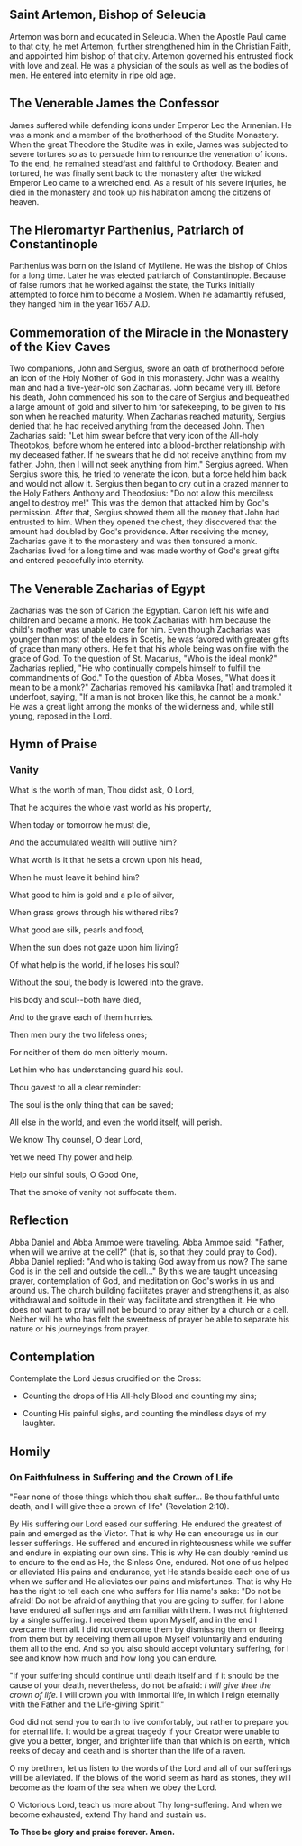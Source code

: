 ## Saint Artemon, Bishop of Seleucia

Artemon was born and educated in Seleucia. When the Apostle Paul came to that city, he met Artemon, further strengthened him in the Christian Faith, and appointed him bishop of that city. Artemon governed his entrusted flock with love and zeal. He was a physician of the souls as well as the bodies of men. He entered into eternity in ripe old age.

## The Venerable James the Confessor

James suffered while defending icons under Emperor Leo the Armenian. He was a monk and a member of the brotherhood of the Studite Monastery. When the great Theodore the Studite was in exile, James was subjected to severe tortures so as to persuade him to renounce the veneration of icons. To the end, he remained steadfast and faithful to Orthodoxy. Beaten and tortured, he was finally sent back to the monastery after the wicked Emperor Leo came to a wretched end. As a result of his severe injuries, he died in the monastery and took up his habitation among the citizens of heaven.

## The Hieromartyr Parthenius, Patriarch of Constantinople

Parthenius was born on the Island of Mytilene. He was the bishop of Chios for a long time. Later he was elected patriarch of Constantinople. Because of false rumors that he worked against the state, the Turks initially attempted to force him to become a Moslem. When he adamantly refused, they hanged him in the year 1657 A.D.

## Commemoration of the Miracle in the Monastery of the Kiev Caves

Two companions, John and Sergius, swore an oath of brotherhood before an icon of the Holy Mother of God in this monastery. John was a wealthy man and had a five-year-old son Zacharias. John became very ill. Before his death, John commended his son to the care of Sergius and bequeathed a large amount of gold and silver to him for safekeeping, to be given to his son when he reached maturity. When Zacharias reached maturity, Sergius denied that he had received anything from the deceased John. Then Zacharias said: "Let him swear before that very icon of the All-holy Theotokos, before whom he entered into a blood-brother relationship with my deceased father. If he swears that he did not receive anything from my father, John, then I will not seek anything from him." Sergius agreed. When Sergius swore this, he tried to venerate the icon, but a force held him back and would not allow it. Sergius then began to cry out in a crazed manner to the Holy Fathers Anthony and Theodosius: "Do not allow this merciless angel to destroy me!" This was the demon that attacked him by God's permission. After that, Sergius showed them all the money that John had entrusted to him. When they opened the chest, they discovered that the amount had doubled by God's providence. After receiving the money, Zacharias gave it to the monastery and was then tonsured a monk. Zacharias lived for a long time and was made worthy of God's great gifts and entered peacefully into eternity.

## The Venerable Zacharias of Egypt

Zacharias was the son of Carion the Egyptian. Carion left his wife and children and became a monk. He took Zacharias with him because the child's mother was unable to care for him. Even though Zacharias was younger than most of the elders in Scetis, he was favored with greater gifts of grace than many others. He felt that his whole being was on fire with the grace of God. To the question of St. Macarius, "Who is the ideal monk?" Zacharias replied, "He who continually compels himself to fulfill the commandments of God." To the question of Abba Moses, "What does it mean to be a monk?" Zacharias removed his kamilavka [hat] and trampled it underfoot, saying, "If a man is not broken like this, he cannot be a monk." He was a great light among the monks of the wilderness and, while still young, reposed in the Lord.

## Hymn of Praise

### Vanity

What is the worth of man, Thou didst ask, O Lord,  

That he acquires the whole vast world as his property,  

When today or tomorrow he must die,  

And the accumulated wealth will outlive him?  

What worth is it that he sets a crown upon his head,  

When he must leave it behind him?  

What good to him is gold and a pile of silver,  

When grass grows through his withered ribs?  

What good are silk, pearls and food,  

When the sun does not gaze upon him living?  

Of what help is the world, if he loses his soul?  

Without the soul, the body is lowered into the grave.  

His body and soul--both have died,  

And to the grave each of them hurries.  

Then men bury the two lifeless ones;  

For neither of them do men bitterly mourn.  

Let him who has understanding guard his soul.  

Thou gavest to all a clear reminder:  

The soul is the only thing that can be saved;  

All else in the world, and even the world itself, will perish.  

We know Thy counsel, O dear Lord,  

Yet we need Thy power and help.  

Help our sinful souls, O Good One,  

That the smoke of vanity not suffocate them.  

## Reflection

Abba Daniel and Abba Ammoe were traveling. Abba Ammoe said: "Father, when will we arrive at the cell?" (that is, so that they could pray to God). Abba Daniel replied: "And who is taking God away from us now? The same God is in the cell and outside the cell..." By this we are taught unceasing prayer, contemplation of God, and meditation on God's works in us and around us. The church building facilitates prayer and strengthens it, as also withdrawal and solitude in their way facilitate and strengthen it. He who does not want to pray will not be bound to pray either by a church or a cell. Neither will he who has felt the sweetness of prayer be able to separate his nature or his journeyings from prayer.

## Contemplation

Contemplate the Lord Jesus crucified on the Cross:  

- Counting the drops of His All-holy Blood and counting my sins;  

- Counting His painful sighs, and counting the mindless days of my laughter.  

## Homily

### On Faithfulness in Suffering and the Crown of Life

"Fear none of those things which thou shalt suffer... Be thou faithful unto death, and I will give thee a crown of life" (Revelation 2:10).  

By His suffering our Lord eased our suffering. He endured the greatest of pain and emerged as the Victor. That is why He can encourage us in our lesser sufferings. He suffered and endured in righteousness while we suffer and endure in expiating our own sins. This is why He can doubly remind us to endure to the end as He, the Sinless One, endured. Not one of us helped or alleviated His pains and endurance, yet He stands beside each one of us when we suffer and He alleviates our pains and misfortunes. That is why He has the right to tell each one who suffers for His name's sake: "Do not be afraid! Do not be afraid of anything that you are going to suffer, for I alone have endured all sufferings and am familiar with them. I was not frightened by a single suffering. I received them upon Myself, and in the end I overcame them all. I did not overcome them by dismissing them or fleeing from them but by receiving them all upon Myself voluntarily and enduring them all to the end. And so you also should accept voluntary suffering, for I see and know how much and how long you can endure.  

"If your suffering should continue until death itself and if it should be the cause of your death, nevertheless, do not be afraid: *I will give thee the crown of life.* I will crown you with immortal life, in which I reign eternally with the Father and the Life-giving Spirit."  

God did not send you to earth to live comfortably, but rather to prepare you for eternal life. It would be a great tragedy if your Creator were unable to give you a better, longer, and brighter life than that which is on earth, which reeks of decay and death and is shorter than the life of a raven.  

O my brethren, let us listen to the words of the Lord and all of our sufferings will be alleviated. If the blows of the world seem as hard as stones, they will become as the foam of the sea when we obey the Lord.  

O Victorious Lord, teach us more about Thy long-suffering. And when we become exhausted, extend Thy hand and sustain us.  

**To Thee be glory and praise forever. Amen.**  
